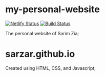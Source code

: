 # my-personal-website
[![Netlify Status](https://api.netlify.com/api/v1/badges/8e156507-9b82-4965-b2a9-1719e378a2f8/deploy-status)](https://app.netlify.com/sites/tomiwa/deploys)
[![Build Status](https://travis-ci.com/ademidun/ademidun.github.io.svg?branch=master)](https://travis-ci.com/ademidun/ademidun.github.io)

The personal website of Sarim Zia;


# sarzar.github.io

Created using HTML, CSS, and Javascript;



